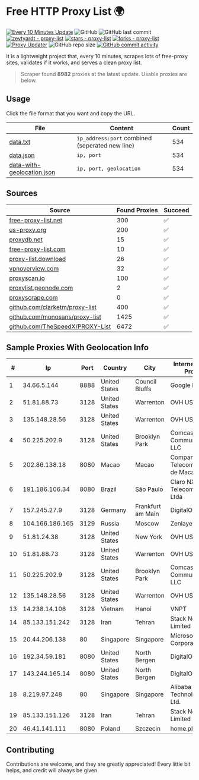 
# Free HTTP Proxy List 🌍

[![Every 10 Minutes Update](https://github.com/mertguvencli/http-proxy-list/actions/workflows/main.yml/badge.svg?branch=main)](https://github.com/mertguvencli/http-proxy-list/actions/workflows/main.yml)
![GitHub](https://img.shields.io/github/license/mertguvencli/http-proxy-list)
![GitHub last commit](https://img.shields.io/github/last-commit/mertguvencli/http-proxy-list)
[![zevtyardt - proxy-list](https://img.shields.io/static/v1?label=zevtyardt&message=proxy-list&color=blue&logo=github)](https://github.com/zevtyardt/proxy-list "Go to GitHub repo")
[![stars - proxy-list](https://img.shields.io/github/stars/zevtyardt/proxy-list?style=social)](https://github.com/zevtyardt/proxy-list)
[![forks - proxy-list](https://img.shields.io/github/forks/zevtyardt/proxy-list?style=social)](https://github.com/zevtyardt/proxy-list)
[![Proxy Updater](https://github.com/zevtyardt/proxy-list/workflows/Proxy%20Updater/badge.svg)](https://github.com/zevtyardt/proxy-list/actions?query=workflow:"Proxy+Updater")
![GitHub repo size](https://img.shields.io/github/repo-size/zevtyardt/proxy-list)
[![GitHub commit activity](https://img.shields.io/github/commit-activity/m/zevtyardt/proxy-list?logo=commits)](https://github.com/zevtyardt/proxy-list/commits/main)

It is a lightweight project that, every 10 minutes, scrapes lots of free-proxy sites, validates if it works, and serves a clean proxy list.

> Scraper found **8982** proxies at the latest update. Usable proxies are below.

## Usage

Click the file format that you want and copy the URL.

|File|Content|Count|
|----|-------|-----|
|[data.txt](https://raw.githubusercontent.com/mertguvencli/http-proxy-list/main/proxy-list/data.txt)|`ip_address:port` combined (seperated new line)|534|
|[data.json](https://raw.githubusercontent.com/mertguvencli/http-proxy-list/main/proxy-list/data.json)|`ip, port`|534|
|[data-with-geolocation.json](https://raw.githubusercontent.com/mertguvencli/http-proxy-list/main/proxy-list/data-with-geolocation.json)|`ip, port, geolocation`|534|

## Sources

|Source|Found Proxies|Succeed|
|------|-------------|-------|
|[free-proxy-list.net](https://free-proxy-list.net)|300|✅|
|[us-proxy.org](https://www.us-proxy.org)|200|✅|
|[proxydb.net](http://proxydb.net)|15|✅|
|[free-proxy-list.com](https://free-proxy-list.com/?page=&port=&type%5B%5D=http&type%5B%5D=https&up_time=0&search=Search)|10|✅|
|[proxy-list.download](https://www.proxy-list.download/HTTP)|26|✅|
|[vpnoverview.com](https://vpnoverview.com/privacy/anonymous-browsing/free-proxy-servers)|32|✅|
|[proxyscan.io](https://www.proxyscan.io)|100|✅|
|[proxylist.geonode.com](https://proxylist.geonode.com/api/proxy-list?limit=300&page=1&sort_by=lastChecked&sort_type=desc&protocols=http,https)|2|✅|
|[proxyscrape.com](https://api.proxyscrape.com/v2/?request=displayproxies&protocol=http&timeout=10000&country=all&ssl=all&anonymity=all)|0|✅|
|[github.com/clarketm/proxy-list](https://raw.githubusercontent.com/clarketm/proxy-list/master/proxy-list-raw.txt)|400|✅|
|[github.com/monosans/proxy-list](https://raw.githubusercontent.com/monosans/proxy-list/main/proxies/http.txt)|1425|✅|
|[github.com/TheSpeedX/PROXY-List](https://raw.githubusercontent.com/TheSpeedX/PROXY-List/master/http.txt)|6472|✅|


## Sample Proxies With Geolocation Info

|#|Ip|Port|Country|City|Internet Service Provider|
|-|--|----|-------|----|-------------------------|
|1|34.66.5.144|8888|United States|Council Bluffs|Google LLC|
|2|51.81.88.73|3128|United States|Warrenton|OVH US LLC|
|3|135.148.28.56|3128|United States|Warrenton|OVH US LLC|
|4|50.225.202.9|3128|United States|Brooklyn Park|Comcast Cable Communications, LLC|
|5|202.86.138.18|8080|Macao|Macao|Companhia de Telecomunicacoes de Macau|
|6|191.186.106.34|8080|Brazil|São Paulo|Claro NXT Telecomunicacoes Ltda|
|7|157.245.27.9|3128|Germany|Frankfurt am Main|DigitalOcean, LLC|
|8|104.166.186.165|3129|Russia|Moscow|Zenlayer Inc|
|9|51.81.24.38|3128|United States|New York|OVH US LLC|
|10|51.81.88.73|3128|United States|Warrenton|OVH US LLC|
|11|50.225.202.9|3128|United States|Brooklyn Park|Comcast Cable Communications, LLC|
|12|135.148.28.56|3128|United States|Warrenton|OVH US LLC|
|13|14.238.14.106|3128|Vietnam|Hanoi|VNPT|
|14|85.133.151.242|3128|Iran|Tehran|Stack Network Limited|
|15|20.44.206.138|80|Singapore|Singapore|Microsoft Corporation|
|16|192.34.59.181|8080|United States|North Bergen|DigitalOcean, LLC|
|17|143.244.165.14|8080|United States|North Bergen|DigitalOcean, LLC|
|18|8.219.97.248|80|Singapore|Singapore|Alibaba (US) Technology Co., Ltd.|
|19|85.133.151.126|3128|Iran|Tehran|Stack Network Limited|
|20|46.41.141.111|8080|Poland|Szczecin|home.pl network|



## Contributing

Contributions are welcome, and they are greatly appreciated! Every
little bit helps, and credit will always be given.

